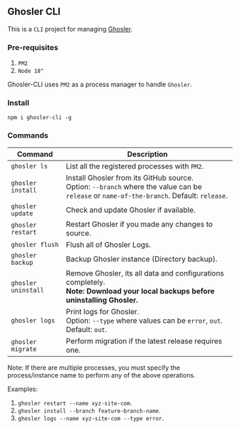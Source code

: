 ## Ghosler CLI

This is a `CLI` project for managing [Ghosler](https://github.com/itznotabug/ghosler).

### Pre-requisites

1. `PM2`
2. `Node 18^`

Ghosler-CLI uses `PM2` as a process manager to handle `Ghosler`.

### Install

```npm
npm i ghosler-cli -g
```

### Commands

| Command             | Description                                                                                                                                 |
|---------------------|---------------------------------------------------------------------------------------------------------------------------------------------|
| `ghosler ls`        | List all the registered processes with `PM2`.                                                                                               |
| `ghosler install`   | Install Ghosler from its GitHub source.<br>Option: `--branch` where the value can be `release` or `name-of-the-branch`. Default: `release`. |
| `ghosler update`    | Check and update Ghosler if available.                                                                                                      |
| `ghosler restart`   | Restart Ghosler if you made any changes to source.                                                                                          |
| `ghosler flush`     | Flush all of Ghosler Logs.                                                                                                                  |
| `ghosler backup`    | Backup Ghosler instance (Directory backup).                                                                                                 |
| `ghosler uninstall` | Remove Ghosler, its all data and configurations completely.<br/> **Note: Download your local backups before uninstalling Ghosler.**         |
| `ghosler logs`      | Print logs for Ghosler.<br>Option: `--type` where values can be `error`, `out`. Default: `out`.                                             |
| `ghosler migrate`   | Perform migration if the latest release requires one.                                                                                       |

Note: If there are multiple processes, you must specify the process/instance name to perform any of the above
operations.

Examples:

1. `ghosler restart --name xyz-site-com`.
2. `ghosler install --branch feature-branch-name`.
3. `ghosler logs --name xyz-site-com --type error`.